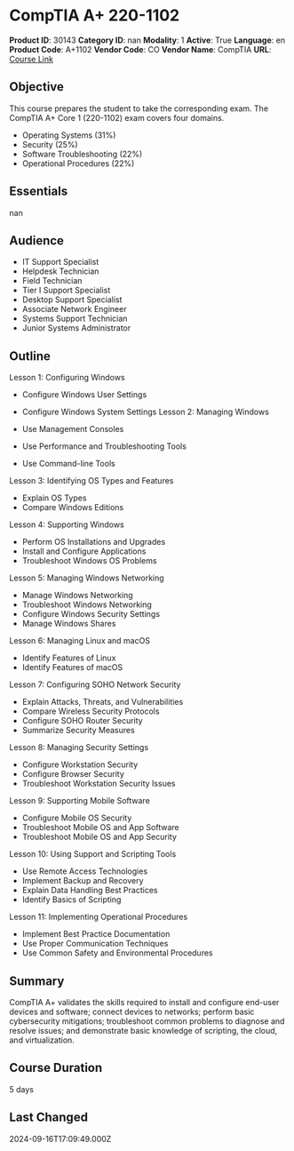 # CompTIA A+ 220-1102

**Product ID**: 30143
**Category ID**: nan
**Modality**: 1
**Active**: True
**Language**: en
**Product Code**: A+1102
**Vendor Code**: CO
**Vendor Name**: CompTIA
**URL**: [Course Link](https://www.fastlaneus.com/course/30143)

## Objective
This course prepares the student to take the corresponding exam. The CompTIA A+ Core 1 (220-1102) exam covers four domains.


- Operating Systems (31%)
- Security (25%)
- Software Troubleshooting (22%)
- Operational Procedures (22%)

## Essentials
nan

## Audience
- IT Support Specialist
- Helpdesk Technician
- Field Technician
- Tier I Support Specialist
- Desktop Support Specialist
- Associate Network Engineer
- Systems Support Technician
- Junior Systems Administrator

## Outline
Lesson 1: Configuring Windows


- Configure Windows User Settings
- Configure Windows System Settings
Lesson 2: Managing Windows


- Use Management Consoles
- Use Performance and Troubleshooting Tools
- Use Command-line Tools

Lesson 3: Identifying OS Types and Features


- Explain OS Types
- Compare Windows Editions


Lesson 4: Supporting Windows


- Perform OS Installations and Upgrades
- Install and Configure Applications
- Troubleshoot Windows OS Problems


Lesson 5: Managing Windows Networking


- Manage Windows Networking
- Troubleshoot Windows Networking
- Configure Windows Security Settings
- Manage Windows Shares


Lesson 6: Managing Linux and macOS


- Identify Features of Linux
- Identify Features of macOS


Lesson 7: Configuring SOHO Network Security


- Explain Attacks, Threats, and Vulnerabilities
- Compare Wireless Security Protocols
- Configure SOHO Router Security
- Summarize Security Measures


Lesson 8: Managing Security Settings


- Configure Workstation Security
- Configure Browser Security
- Troubleshoot Workstation Security Issues


Lesson 9: Supporting Mobile Software


- Configure Mobile OS Security
- Troubleshoot Mobile OS and App Software
- Troubleshoot Mobile OS and App Security


Lesson 10: Using Support and Scripting Tools


- Use Remote Access Technologies
- Implement Backup and Recovery
- Explain Data Handling Best Practices
- Identify Basics of Scripting


Lesson 11: Implementing Operational Procedures


- Implement Best Practice Documentation
- Use Proper Communication Techniques
- Use Common Safety and Environmental Procedures

## Summary
CompTIA A+ validates the skills required to install and configure end-user devices and software; connect devices to networks; perform basic cybersecurity mitigations; troubleshoot common problems to diagnose and resolve issues; and demonstrate basic knowledge of scripting, the cloud, and virtualization.

## Course Duration
5 days

## Last Changed
2024-09-16T17:09:49.000Z
